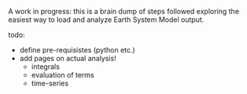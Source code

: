 A work in progress: this is a brain dump of steps followed exploring the easiest way to load and analyze Earth System Model output.

todo:
- define pre-requisistes (python etc.)
- add pages on actual analysis!
  - integrals
  - evaluation of terms
  - time-series
